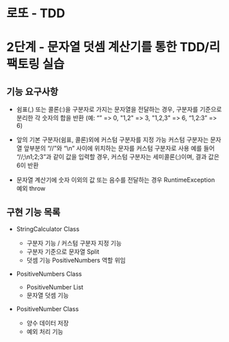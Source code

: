 # 로또 - TDD

# 2단계 - 문자열 덧셈 계산기를 통한 TDD/리팩토링 실습

## 기능 요구사항
- 쉼표(,) 또는 콜론(:)을 구분자로 가지는 문자열을 전달하는 경우, 구분자를 기준으로 분리한 각 숫자의 합을 반환 
  (예: “” => 0, "1,2" => 3, "1,2,3" => 6, “1,2:3” => 6)
  
- 앞의 기본 구분자(쉼표, 콜론)외에 커스텀 구분자를 지정 가능 
  커스텀 구분자는 문자열 앞부분의 “//”와 “\n” 사이에 위치하는 문자를 커스텀 구분자로 사용 
  예를 들어 “//;\n1;2;3”과 같이 값을 입력할 경우, 커스텀 구분자는 세미콜론(;)이며, 결과 값은 6이 반환
  
- 문자열 계산기에 숫자 이외의 값 또는 음수를 전달하는 경우 RuntimeException 예외 throw

## 구현 기능 목록
- StringCalculator Class
  - 구분자 기능 / 커스텀 구분자 지정 기능
  - 구분자 기준으로 문자열 Split  
  - 덧셈 기능 PositiveNumbers 역할 위임
  
- PositiveNumbers Class
  - PositiveNumber List
  - 문자열 덧셈 기능

- PositiveNumber Class
  - 양수 데이터 저장
  - 예외 처리 기능
    
